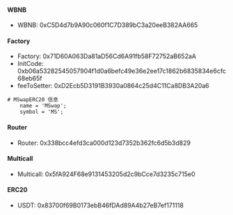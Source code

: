 #### WBNB

- WBNB: 0xC5D4d7b9A90c060f1C7D389bC3a20eeB382AA665

#### Factory

- Factory: 0x71D60A063Da81aD56Cd6A91fb58F72752aB652aA
- InitCode: 0xb06a53282545057904f1d0a6befc49e36e2ee17c1862b6835834e6cfc68eb65f
- feeToSetter: 0xD2Ecb5D3191B3930a0864c25d4C11Ca8DB3A20a6

```shell
# MSwapERC20 信息
    name = 'MSwap';
    symbol = 'MS';
```

#### Router

- Router: 0x338bcc4efd3ca000d123d7352b362fc6d5b3d829

#### Multicall

- Multicall: 0x5fA924F68e9131453205d2c9bCce7d3235c715e0

#### ERC20

- USDT: 0x83700f69B0173ebB46fDAd89A4b27eB7ef171118